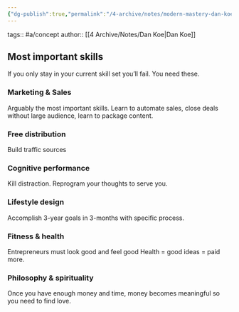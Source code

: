 ```yaml
---
{"dg-publish":true,"permalink":"/4-archive/notes/modern-mastery-dan-koe/"}
---
```


tags:: #a/concept 
author:: [[4 Archive/Notes/Dan Koe\|Dan Koe]]

## Most important skills
If you only stay in your current skill set you’ll fail. You need these.

### Marketing & Sales
Arguably the most important skills.
Learn to automate sales, close deals without large audience, learn to package content.

### Free distribution
Build traffic sources

### Cognitive performance
Kill distraction. Reprogram your thoughts to serve you.

### Lifestyle design
Accomplish 3-year goals in 3-months with specific process.

### Fitness & health
Entrepreneurs must look good and feel good
Health = good ideas = paid more.

### Philosophy & spirituality
Once you have enough money and time, money becomes meaningful so you need to find love.

 

